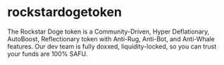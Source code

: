 # rockstardogetoken
The Rockstar Doge token is a Community-Driven, Hyper Deflationary, AutoBoost, Reflectionary token with Anti-Rug, Anti-Bot, and Anti-Whale features. Our dev team is fully doxxed, liquidity-locked, so you can trust your funds are 100% SAFU.
